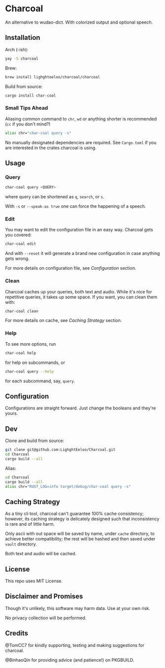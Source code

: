 # Charcoal

An alternative to wudao-dict. With colorized output and optional speech.

## Installation

Arch (-ish):

```sh
yay -S charcoal
```

Brew:

```sh
brew install lighghteeloo/charcoal/charcoal
```

Build from source:

```sh
cargo install char-coal
```

### Small Tips Ahead

Aliasing common command to `chr`, `wd` or anything shorter is recommended (`cc` if you don't mind?)

```sh
alias chr="char-coal query -s"
```

No manually designated dependencies are required. See `Cargo.toml` if you are interested in the crates charcoal is using.


## Usage

### Query

```sh
char-coal query <QUERY>
```

where query can be shortened as `q`, `search`, or `s`.

With `-s` or `--speak-as true` one can force the happening of a speech.

### Edit

You may want to edit the configuration file in an easy way. Charcoal gets you covered:

```sh
char-coal edit
```

And with `--reset` it will generate a brand new configuration in case anything gets wrong.

For more details on configuration file, see *Configuration* section.

### Clean

Charcoal caches up your queries, both text and audio. While it's nice for repetitive queries, it takes up some space. If you want, you can clean them with:

```sh
char-coal clean
```

For more details on cache, see *Caching Strategy* section.

### Help

To see more options, run

```sh
char-coal help
```

for help on subcommands, or

```sh
char-coal query --help
```

for each subcommand, say, `query`.


## Configuration

Configurations are straight forward. Just change the booleans and they're yours.

## Dev

Clone and build from source:

```sh
git clone git@github.com:LighghtEeloo/Charcoal.git
cd Charcoal
cargo build --all
```

Alias:

```sh
cd Charcoal
cargo build --all
alias chr="RUST_LOG=info target/debug/char-coal query -s"
```

## Caching Strategy

As a tiny cli tool, charcoal can't guarantee 100% cache consistency; however, its caching strategy is delicately designed such that inconsistency is rare and of little harm.

Only ascii with out space will be saved by name, under `cache` directory, to achieve better compatibility; the rest will be hashed and then saved under `vault` directory.

Both text and audio will be cached.

## License

This repo uses MIT License.

## Disclaimer and Promises

Though it's unlikely, this software may harm data. Use at your own risk.

No privacy collection will be performed.

## Credits

@TomCC7 for kindly supporting, testing and making suggestions for charcoal.

@BinhaoQin for providing advice (and patience!) on PKGBUILD.
